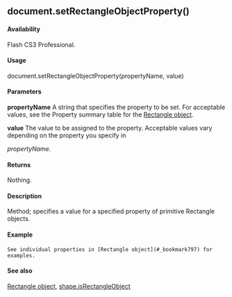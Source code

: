 ## document.setRectangleObjectProperty()

#### Availability

Flash CS3 Professional.

#### Usage

document.setRectangleObjectProperty(propertyName, value)

#### Parameters

**propertyName** A string that specifies the property to be set. For acceptable values, see the Property summary table for the [Rectangle object](#_bookmark797).
>
**value** The value to be assigned to the property. Acceptable values vary depending on the property you specify in
>
*propertyName*.

#### Returns

Nothing.

#### Description

Method; specifies a value for a specified property of primitive Rectangle objects.

#### Example

```
See individual properties in [Rectangle object](#_bookmark797) for examples.

```
#### See also

[Rectangle object](#_bookmark797), [shape.isRectangleObject](#_bookmark822)

